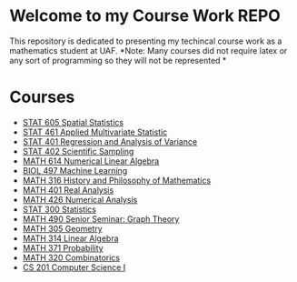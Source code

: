 # Welcome to my Course Work REPO

This repository is dedicated to presenting my techincal course work as a mathematics student at UAF.
*Note: Many courses did not require latex or any sort of programming so they will not be represented *

 


# Courses
 - [STAT 605 Spatial Statistics](https://github.com/StefanoFochesatto/STAT-401)
 - [STAT 461 Applied Multivariate Statistic](https://github.com/StefanoFochesatto/STAT-401)
 - [STAT 401 Regression and Analysis of Variance](https://github.com/StefanoFochesatto/STAT-401)
 - [STAT 402 Scientific Sampling](https://github.com/StefanoFochesatto/STAT-402)
 - [MATH 614 Numerical Linear Algebra](https://github.com/StefanoFochesatto/MATH-614)
 - [BIOL 497 Machine Learning](https://github.com/StefanoFochesatto/BIOL-497)
 - [MATH 316 History and Philosophy of Mathematics](https://github.com/StefanoFochesatto/MATH-316)
 - [MATH 401 Real Analysis](https://github.com/StefanoFochesatto/MATH-401)
 - [MATH 426 Numerical Analysis](https://github.com/StefanoFochesatto/MATH-426)
 - [STAT 300 Statistics](https://github.com/StefanoFochesatto/STAT-300)
 - [MATH 490 Senior Seminar: Graph Theory](https://github.com/StefanoFochesatto/MATH-490)
 - [MATH 305 Geometry](https://github.com/StefanoFochesatto/MATH-305)
 - [MATH 314 Linear Algebra](https://github.com/StefanoFochesatto/MATH-314)
 - [MATH 371 Probability](https://github.com/StefanoFochesatto/MATH-371)
 - [MATH 320 Combinatorics](https://github.com/StefanoFochesatto/MATH-320)
 - [CS 201 Computer Science I](https://github.com/StefanoFochesatto/CS-201)
